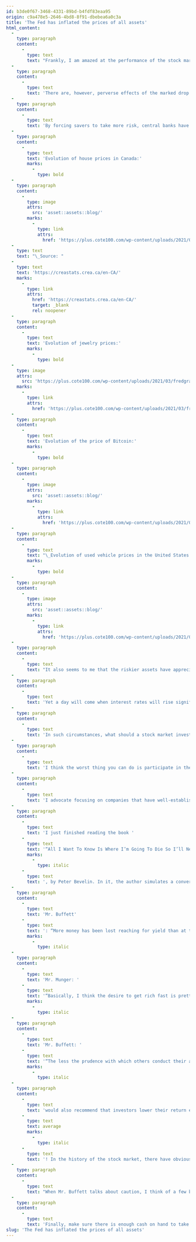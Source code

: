 ```yaml
---
id: b3de0f67-3468-4331-89bd-b4fdf83eaa95
origin: c9a478e5-2646-4bd8-8f91-dbebea6a0c3a
title: 'The Fed has inflated the prices of all assets'
html_content:
  -
    type: paragraph
    content:
      -
        type: text
        text: "Frankly, I am amazed at the performance of the stock markets over the past 12 months. In my opinion, stock market investors should thank governments and major central banks for their strong intervention to counter the effects of the pandemic. Without it, the planet would very likely have been plunged into a severe recession. And the equity markets probably wouldn't have rebounded so quickly from their correction last March."
  -
    type: paragraph
    content:
      -
        type: text
        text: 'There are, however, perverse effects of the marked drop in interest rates instituted by our central banks: savers find themselves more or less forced to take more risk in order to obtain acceptable returns. At the moment, a 10-year Canadian government bond offers a yield of 1.36% (which, by the way, is a big improvement from 1.0% a few weeks ago!). The same US government bond is yielding 1.41% (up from 1.10% a few weeks ago). Think about it: with a return of 1.36%, it would take more than 51 years for an investor to double his capital! Such a return, even ignoring the fiscal impact, does not surpass the rate of inflation. In other words, such investments will inevitably impoverish investors.'
  -
    type: paragraph
    content:
      -
        type: text
        text: 'By forcing savers to take more risk, central banks have created another problem: the prices of virtually all financial assets on the planet are significantly higher. To my knowledge, the prices of houses, works of art, agricultural or forest land, precious metals, cryptocurrencies, stocks, bonds, …, all are much more expensive today than they were a year ago, before the pandemic hit. Here are a few concrete examples.'
  -
    type: paragraph
    content:
      -
        type: text
        text: 'Evolution of house prices in Canada:'
        marks:
          -
            type: bold
  -
    type: paragraph
    content:
      -
        type: image
        attrs:
          src: 'asset::assets::blog/'
        marks:
          -
            type: link
            attrs:
              href: 'https://plus.cote100.com/wp-content/uploads/2021/03/residential.png'
  -
    type: text
    text: "\_Source: "
  -
    type: text
    text: 'https://creastats.crea.ca/en-CA/'
    marks:
      -
        type: link
        attrs:
          href: 'https://creastats.crea.ca/en-CA/'
          target: _blank
          rel: noopener
  -
    type: paragraph
    content:
      -
        type: text
        text: 'Evolution of jewelry prices:'
        marks:
          -
            type: bold
  -
    type: image
    attrs:
      src: 'https://plus.cote100.com/wp-content/uploads/2021/03/fredgraph-3.png'
    marks:
      -
        type: link
        attrs:
          href: 'https://plus.cote100.com/wp-content/uploads/2021/03/fredgraph-3.png'
  -
    type: paragraph
    content:
      -
        type: text
        text: 'Evolution of the price of Bitcoin:'
        marks:
          -
            type: bold
  -
    type: paragraph
    content:
      -
        type: image
        attrs:
          src: 'asset::assets::blog/'
        marks:
          -
            type: link
            attrs:
              href: 'https://plus.cote100.com/wp-content/uploads/2021/03/fredgraph-2.png'
  -
    type: paragraph
    content:
      -
        type: text
        text: "\_Evolution of used vehicle prices in the United States:"
        marks:
          -
            type: bold
  -
    type: paragraph
    content:
      -
        type: image
        attrs:
          src: 'asset::assets::blog/'
        marks:
          -
            type: link
            attrs:
              href: 'https://plus.cote100.com/wp-content/uploads/2021/03/fredgraph.png'
  -
    type: paragraph
    content:
      -
        type: text
        text: "It also seems to me that the riskier assets have appreciated the most in recent months. At least that's what I see in the stock market where securities making their debut on the stock market (initial public offerings) are very popular. The immense popularity of electronic transaction platforms is also a testament to this quest for increased risk in the hope of obtaining returns."
  -
    type: paragraph
    content:
      -
        type: text
        text: 'Yet a day will come when interest rates will rise significantly. At that moment, which no one can predict, the value of the majority of financial assets will decline. Those who benefited the most from the cut in rates could be the ones who suffer the most from a possible rate hike.'
  -
    type: paragraph
    content:
      -
        type: text
        text: 'In such circumstances, what should a stock market investor do?'
  -
    type: paragraph
    content:
      -
        type: text
        text: 'I think the worst thing you can do is participate in the craze that drives the riskier stocks up. Sooner or later, the wave of popularity these stocks are experiencing will recede and they could see some big corrections. For the long-term investor, avoiding disasters is far more important than hoping to hit home runs.'
  -
    type: paragraph
    content:
      -
        type: text
        text: 'I advocate focusing on companies that have well-established operations, are profitable, are in good financial health and whose valuation remains reasonable. Obviously, it is probably not these that will give us thrills and enrich us in the short term.'
  -
    type: paragraph
    content:
      -
        type: text
        text: 'I just finished reading the book '
      -
        type: text
        text: '“All I Want To Know Is Where I’m Going To Die So I’ll Never Go There”'
        marks:
          -
            type: italic
      -
        type: text
        text: ', by Peter Bevelin. In it, the author simulates a conversation between a person who wants to learn, a librarian, Charlie Munger and Warren Buffett. The words of the latter two have been taken from their numerous speaking engagements and writings over the past many years. I leave you with three of these quotes that apply very well to the current situation:'
  -
    type: paragraph
    content:
      -
        type: text
        text: 'Mr. Buffett'
      -
        type: text
        text: ': “More money has been lost reaching for yield than at the point of a gun.”'
        marks:
          -
            type: italic
  -
    type: paragraph
    content:
      -
        type: text
        text: 'Mr. Munger: '
      -
        type: text
        text: '“Basically, I think the desire to get rich fast is pretty dangerous. My own system is to get rich slow, and it protracts a rather pleasant process.”'
        marks:
          -
            type: italic
  -
    type: paragraph
    content:
      -
        type: text
        text: 'Mr. Buffett: '
      -
        type: text
        text: '“The less the prudence with which others conduct their affairs, the greater the prudence with which we should conduct our own affairs.”'
        marks:
          -
            type: italic
  -
    type: paragraph
    content:
      -
        type: text
        text: 'would also recommend that investors lower their return expectations for the next few years. Historically, the stock market has provided an annual compound return of almost 10%. However, this is an '
      -
        type: text
        text: average
        marks:
          -
            type: italic
      -
        type: text
        text: '! In the history of the stock market, there have obviously been times when returns were well above this average just as there were times when they were much lower. Over the past five years, the return of the S&P 500 has been 15.06%, including dividends. Over the past 10 years, it has been 13.76%. In my opinion, it is unrealistic to believe that stock returns will continue to exceed the historical average established over the past hundred years.'
  -
    type: paragraph
    content:
      -
        type: text
        text: "When Mr. Buffett talks about caution, I think of a few basic tips. First, we should avoid speculative and risky investments. Second, we should adequately diversify our portfolios. In my opinion, a security should not represent more than 10% of the value of one’s portfolio. Also make sure we don't have too much dependence on a few sectors. I know, for example, that many Canadian investors own a lot of bank securities. Also, it goes without saying that an investor should avoid investing on margin and stay away from the securities of heavily indebted companies."
  -
    type: paragraph
    content:
      -
        type: text
        text: 'Finally, make sure there is enough cash on hand to take advantage of any opportunity that may arise. Personally, I believe that having cash on hand equal to two security positions is more than enough to take advantage of opportunities without having to sell anything.'
slug: 'The Fed has inflated the prices of all assets'
---
```

